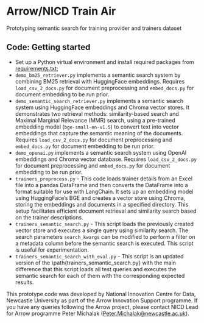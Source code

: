 # Arrow/NICD Train Air

Prototyping semantic search for training provider and trainers dataset

## Code: Getting started

- Set up a Python virtual environment and install required packages from [requirements.txt](./requirements.txt);
- `demo_bm25_retriever.py` implements a semantic search system by combining BM25 retrieval with HuggingFace embeddings. Requires `load_csv_2_docs.py` for document preprocessing and `embed_docs.py` for document embedding to be run prior.
- `demo_semantic_search_retriever.py` implements a semantic search system using HuggingFace embeddings and Chroma vector stores. It demonstrates two retrieval methods: similarity-based search and Maximal Marginal Relevance (MMR) search, using a pre-trained embedding model (`bge-small-en-v1.5`) to convert text into vector embeddings that capture the semantic meaning of the documents. Requires `load_csv_2_docs.py` for document preprocessing and `embed_docs.py` for document embedding to be run prior.
- `demo_openai.py` implements a semantic search system using OpenAI embeddings and Chroma vector database. Requires `load_csv_2_docs.py` for document preprocessing and `embed_docs.py` for document embedding to be run prior.
- `trainers_preprocess.py` - This code loads trainer details from an Excel file into a pandas DataFrame and then converts the DataFrame into a format suitable for use with LangChain. It sets up an embedding model using HuggingFace’s BGE and creates a vector store using Chroma, storing the embeddings and documents in a specified directory. This setup facilitates efficient document retrieval and similarity search based on the trainer descriptions.
- `trainers_semantic_search.py` - This script loads the previously created vector store and executes a single query using similarity search. The search parameters `search_kwargs` can be modified to perform a filter on a metadata column before the semantic search is executed. This script is useful for experimentation.
- `trainers_semantic_search_with_eval.py` - This script is an updated version of the \path{trainers_semantic_search.py} with the main difference that this script loads all test queries and executes the semantic search for each of them with the corresponding expected results.


This prototype code was developed by National Innovation Centre for Data, Newcastle University as part of the Arrow Innovation Support programme. If you have any queries following the Arrow project, please contact NICD Lead for Arrow programme Peter Michalak (Peter.Michalak@newcastle.ac.uk).